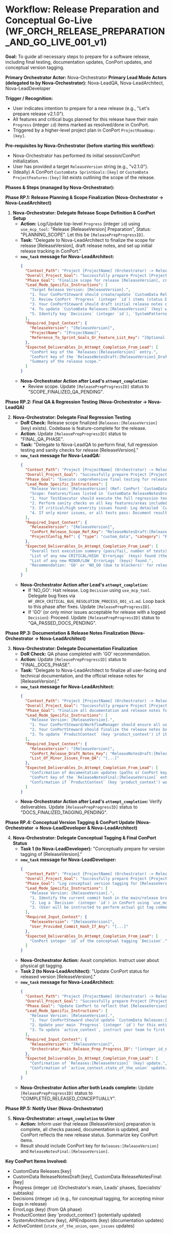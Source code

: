 # Workflow: Release Preparation and Conceptual Go-Live (WF_ORCH_RELEASE_PREPARATION_AND_GO_LIVE_001_v1)

**Goal:** To guide all necessary steps to prepare for a software release, including final testing, documentation updates, ConPort updates, and conceptual version tagging.

**Primary Orchestrator Actor:** Nova-Orchestrator
**Primary Lead Mode Actors (delegated to by Nova-Orchestrator):** Nova-LeadQA, Nova-LeadArchitect, Nova-LeadDeveloper

**Trigger / Recognition:**
- User indicates intention to prepare for a new release (e.g., "Let's prepare release v2.1.0").
- All features and critical bugs planned for this release have their main `Progress` (integer `id`) items marked as resolved/done in ConPort.
- Triggered by a higher-level project plan in ConPort `ProjectRoadmap:[key]`.

**Pre-requisites by Nova-Orchestrator (before starting this workflow):**
- Nova-Orchestrator has performed its initial session/ConPort initialization.
- User has provided a target `ReleaseVersion` string (e.g., "v2.1.0").
- (Ideally) A ConPort `CustomData SprintGoals:[key]` or `CustomData ProjectFeatures:[key]` list exists outlining the scope of the release.

**Phases & Steps (managed by Nova-Orchestrator):**

**Phase RP.1: Release Planning & Scope Finalization (Nova-Orchestrator -> Nova-LeadArchitect)**

1.  **Nova-Orchestrator: Delegate Release Scope Definition & ConPort Setup**
    *   **Action:** Log/Update top-level `Progress` (integer `id`) using `use_mcp_tool`: "Release [ReleaseVersion] Preparation", Status: "PLANNING_SCOPE". Let this be `[ReleasePrepProgressID]`.
    *   **Task:** "Delegate to Nova-LeadArchitect to finalize the scope for release [ReleaseVersion], draft release notes, and set up initial release tracking in ConPort."
    *   **`new_task` message for Nova-LeadArchitect:**
        ```json
        {
          "Context_Path": "Project [ProjectName] (Orchestrator) -> Release [ReleaseVersion] -> Scope Definition (LeadArchitect)",
          "Overall_Project_Goal": "Successfully prepare Project [ProjectName] for release [ReleaseVersion].",
          "Phase_Goal": "Finalize scope for release [ReleaseVersion], create initial release artifacts in ConPort (Releases entry, draft release notes).",
          "Lead_Mode_Specific_Instructions": [
            "Target Release Version: [ReleaseVersion].",
            "1. Your ConPortSteward should create/update `CustomData Releases:[ReleaseVersion]` (key) with initial data: `{\"status\": \"Planning\", \"target_date\": \"[UserProvidedDate or TBD]\", \"scope_summary_ref_key\": \"ReleaseNotesDraft:[ReleaseVersion]_Draft\"}` using `use_mcp_tool` (`tool_name: 'log_custom_data'`).",
            "2. Review ConPort `Progress` (integer `id`) items (status DONE/RESOLVED since last release) and `CustomData ProjectFeatures:[key]` or `SprintGoals:[key]` to compile a list of features/fixes included in [ReleaseVersion]. Use `use_mcp_tool` (`tool_name: 'get_progress'`, `get_custom_data`).",
            "3. Your ConPortSteward should draft initial release notes content based on this scope. Store as `CustomData ReleaseNotesDraft:[ReleaseVersion]_Draft` (key) using `use_mcp_tool` (`tool_name: 'log_custom_data'`). The value should be structured (e.g., {new_features: [], bug_fixes: [], known_issues: []}).",
            "4. To update `CustomData Releases:[ReleaseVersion]` (key) with a summary of the scope, first `get_custom_data`, then modify the value, then `log_custom_data` to overwrite.",
            "5. Identify key `Decisions` (integer `id`), `SystemPatterns` (integer `id`), `APIEndpoints` (key) changes relevant to this release for inclusion in technical release notes."
          ],
          "Required_Input_Context": {
            "ReleaseVersion": "[ReleaseVersion]",
            "ProjectName": "[ProjectName]",
            "Reference_To_Sprint_Goals_Or_Feature_List_Key": "[Optional ConPort Key]"
          },
          "Expected_Deliverables_In_Attempt_Completion_From_Lead": [
            "ConPort key of the `Releases:[ReleaseVersion]` entry.",
            "ConPort key of the `ReleaseNotesDraft:[ReleaseVersion]_Draft` entry.",
            "Summary of the release scope."
          ]
        }
        ```
    *   **Nova-Orchestrator Action after Lead's `attempt_completion`:**
        *   Review scope. Update `[ReleasePrepProgressID]` status to "SCOPE_FINALIZED_QA_PENDING".

**Phase RP.2: Final QA & Regression Testing (Nova-Orchestrator -> Nova-LeadQA)**

2.  **Nova-Orchestrator: Delegate Final Regression Testing**
    *   **DoR Check:** Release scope finalized (`Releases:[ReleaseVersion]` (key) exists). Codebase is feature-complete for the release.
    *   **Action:** Update `[ReleasePrepProgressID]` status to "FINAL_QA_PHASE".
    *   **Task:** "Delegate to Nova-LeadQA to perform final, full regression testing and sanity checks for release [ReleaseVersion]."
    *   **`new_task` message for Nova-LeadQA:**
        ```json
        {
          "Context_Path": "Project [ProjectName] (Orchestrator) -> Release [ReleaseVersion] -> Final QA (LeadQA)",
          "Overall_Project_Goal": "Successfully prepare Project [ProjectName] for release [ReleaseVersion].",
          "Phase_Goal": "Execute comprehensive final testing for release [ReleaseVersion] to ensure quality and stability.",
          "Lead_Mode_Specific_Instructions": [
            "Release Version: [ReleaseVersion] (Ref: ConPort `CustomData Releases:[ReleaseVersion]` (key)).",
            "Scope: Features/fixes listed in `CustomData ReleaseNotesDraft:[ReleaseVersion]_Draft` (key).",
            "1. Your TestExecutor should execute the full regression test suite (command from `ProjectConfig:ActiveConfig.testing_preferences.full_regression_command` or as defined in a QA workflow like `.nova/workflows/nova-leadqa/WF_QA_FULL_REGRESSION_TEST_CYCLE_001_v1.md`).",
            "2. Perform sanity checks on all key features/areas included in this release.",
            "3. If critical/high severity issues found: Log detailed `CustomData ErrorLogs:[key]` (R20 compliant) using `use_mcp_tool` (`tool_name: 'log_custom_data'`). Coordinate with me (Nova-Orchestrator) to update `active_context.open_issues`. Report these immediately in your `attempt_completion` as BLOCKERS.",
            "4. If only minor issues, or all tests pass: Document results."
          ],
          "Required_Input_Context": {
            "ReleaseVersion": "[ReleaseVersion]",
            "ConPort_Release_Scope_Ref_Key": "ReleaseNotesDraft:[ReleaseVersion]_Draft",
            "ProjectConfig_Ref": { "type": "custom_data", "category": "ProjectConfig", "key": "ActiveConfig", "fields_needed": ["testing_preferences.full_regression_command"] }
          },
          "Expected_Deliverables_In_Attempt_Completion_From_Lead": [
            "Overall test execution summary (pass/fail, number of tests).",
            "List of any new CRITICAL/HIGH `ErrorLogs` (keys) found (these are blockers).",
            "List of any new MINOR/LOW `ErrorLogs` (keys) found.",
            "Recommendation: 'GO' or 'NO_GO (due to blockers)' for release."
          ]
        }
        ```
    *   **Nova-Orchestrator Action after Lead's `attempt_completion`:**
        *   If 'NO_GO': Halt release. Log `Decision` using `use_mcp_tool`. Delegate bug fixes via `WF_ORCH_CRITICAL_BUG_RESOLUTION_PROCESS_001_v1.md`. Loop back to this phase after fixes. Update `[ReleasePrepProgressID]`.
        *   If 'GO' (or only minor issues acceptable for release with a logged `Decision`): Proceed. Update `[ReleasePrepProgressID]` status to "QA_PASSED_DOCS_PENDING".

**Phase RP.3: Documentation & Release Notes Finalization (Nova-Orchestrator -> Nova-LeadArchitect)**

3.  **Nova-Orchestrator: Delegate Documentation Finalization**
    *   **DoR Check:** QA phase completed with 'GO' recommendation.
    *   **Action:** Update `[ReleasePrepProgressID]` status to "FINAL_DOCS_PHASE".
    *   **Task:** "Delegate to Nova-LeadArchitect to finalize all user-facing and technical documentation, and the official release notes for [ReleaseVersion]."
    *   **`new_task` message for Nova-LeadArchitect:**
        ```json
        {
          "Context_Path": "Project [ProjectName] (Orchestrator) -> Release [ReleaseVersion] -> Docs Finalization (LeadArchitect)",
          "Overall_Project_Goal": "Successfully prepare Project [ProjectName] for release [ReleaseVersion].",
          "Phase_Goal": "Finalize all documentation and release notes for [ReleaseVersion].",
          "Lead_Mode_Specific_Instructions": [
            "Release Version: [ReleaseVersion].",
            "1. Your ConPortSteward/WorkflowManager should ensure all user-facing documentation (e.g., in `/docs/` as per `ProjectConfig:ActiveConfig`) and technical documentation (`SystemArchitecture` (key), `APIEndpoints` (key) in ConPort) are updated for features/changes in this release. This may involve your SystemDesigner for technical content.",
            "2. Your ConPortSteward should finalize the release notes based on `CustomData ReleaseNotesDraft:[ReleaseVersion]_Draft` (key) and any last-minute changes or minor issues from QA. Store final version in `CustomData ReleaseNotesFinal:[ReleaseVersion]` (key) using `use_mcp_tool` (`tool_name: 'log_custom_data'`).",
            "3. To update `ProductContext` (key 'product_context') if it needs to reflect the state of this release (e.g., new major version), use `get_product_context`, modify the object, then use `log_custom_data` on category `ProductContext` and key `product_context` to overwrite."
          ],
          "Required_Input_Context": {
            "ReleaseVersion": "[ReleaseVersion]",
            "ConPort_Release_Draft_Notes_Key": "ReleaseNotesDraft:[ReleaseVersion]_Draft",
            "List_Of_Minor_Issues_From_QA": "[...]"
          },
          "Expected_Deliverables_In_Attempt_Completion_From_Lead": [
            "Confirmation of documentation updates (paths or ConPort keys).",
            "ConPort key of the `ReleaseNotesFinal:[ReleaseVersion]` entry.",
            "Confirmation if `ProductContext` (key 'product_context') was updated."
          ]
        }
        ```
    *   **Nova-Orchestrator Action after Lead's `attempt_completion`:** Verify deliverables. Update `[ReleasePrepProgressID]` status to "DOCS_FINALIZED_TAGGING_PENDING".

**Phase RP.4: Conceptual Version Tagging & ConPort Update (Nova-Orchestrator -> Nova-LeadDeveloper & Nova-LeadArchitect)**

4.  **Nova-Orchestrator: Delegate Conceptual Tagging & Final ConPort Status**
    *   **Task 1 (to Nova-LeadDeveloper):** "Conceptually prepare for version tagging of [ReleaseVersion]."
    *   **`new_task` message for Nova-LeadDeveloper:**
        ```json
        {
          "Context_Path": "Project [ProjectName] (Orchestrator) -> Release [ReleaseVersion] -> Conceptual Tagging (LeadDeveloper)",
          "Overall_Project_Goal": "Successfully prepare Project [ProjectName] for release [ReleaseVersion].",
          "Phase_Goal": "Log conceptual version tagging for [ReleaseVersion] in ConPort.",
          "Lead_Mode_Specific_Instructions": [
            "Release Version: [ReleaseVersion].",
            "1. Identify the current commit hash in the main/release branch that represents this release state (this might require user input if no direct VCS tool access).",
            "2. Log a `Decision` (integer `id`) in ConPort using `use_mcp_tool` (`tool_name: 'log_decision'`): 'Decision: Commit `[commit_hash]` is designated for release `[ReleaseVersion]`. All tests passed, documentation finalized.' Rationale: 'Formal marker for release state.' Add tag #[ReleaseVersion].",
            "3. (User will be instructed to perform actual git tag command separately based on this decision)."
          ],
          "Required_Input_Context": {
            "ReleaseVersion": "[ReleaseVersion]",
            "User_Provided_Commit_Hash_If_Any": "[...]"
          },
          "Expected_Deliverables_In_Attempt_Completion_From_Lead": [
            "ConPort integer `id` of the conceptual tagging `Decision`."
          ]
        }
        ```
    *   **Nova-Orchestrator Action:** Await completion. Instruct user about physical git tagging.
    *   **Task 2 (to Nova-LeadArchitect):** "Update ConPort status for released version [ReleaseVersion]."
    *   **`new_task` message for Nova-LeadArchitect:**
        ```json
        {
          "Context_Path": "Project [ProjectName] (Orchestrator) -> Release [ReleaseVersion] -> ConPort Status Update (LeadArchitect)",
          "Overall_Project_Goal": "Successfully prepare Project [ProjectName] for release [ReleaseVersion].",
          "Phase_Goal": "Update ConPort to reflect that [ReleaseVersion] is now considered 'Shipped' or 'Released'.",
          "Lead_Mode_Specific_Instructions": [
            "Release Version: [ReleaseVersion].",
            "1. Your ConPortSteward should update `CustomData Releases:[ReleaseVersion]` (key) status to 'Shipped' and add `release_date: [current_date]` by first using `get_custom_data` and then `log_custom_data` to overwrite.",
            "2. Update your main `Progress` (integer `id`) for this entire Release Prep workflow (which I, Nova-Orchestrator, will provide the ID for if you need to link or find it) to DONE.",
            "3. To update `active_context`, instruct your team to first `get_active_context`, modify the `state_of_the_union` field to 'Project [ProjectName] version [ReleaseVersion] released on [Date].', then use `log_custom_data` on the `ActiveContext` category with key `active_context`."
          ],
          "Required_Input_Context": {
            "ReleaseVersion": "[ReleaseVersion]",
            "Orchestrator_Main_Release_Prep_Progress_ID": "[integer_id_of_Orchestrators_Progress_for_this_release_cycle]"
          },
          "Expected_Deliverables_In_Attempt_Completion_From_Lead": [
            "Confirmation of `Releases:[ReleaseVersion]` (key) update.",
            "Confirmation of `active_context.state_of_the_union` update."
          ]
        }
        ```
    *   **Nova-Orchestrator Action after both Leads complete:** Update `[ReleasePrepProgressID]` status to "COMPLETED_RELEASED_CONCEPTUALLY".

**Phase RP.5: Notify User (Nova-Orchestrator)**

5.  **Nova-Orchestrator: `attempt_completion` to User**
    *   **Action:** Inform user that release [ReleaseVersion] preparation is complete, all checks passed, documentation is updated, and ConPort reflects the new release status. Summarize key ConPort items.
    *   Result should include ConPort key for `Releases:[ReleaseVersion]` and `ReleaseNotesFinal:[ReleaseVersion]`.

**Key ConPort Items Involved:**
- CustomData Releases:[key]
- CustomData ReleaseNotesDraft:[key], CustomData ReleaseNotesFinal:[key]
- Progress (integer `id`) (Orchestrator's main, Leads' phases, Specialists' subtasks)
- Decisions (integer `id`) (e.g., for conceptual tagging, for accepting minor bugs in release)
- ErrorLogs (key) (from QA phase)
- ProductContext (key 'product_context') (potentially updated)
- SystemArchitecture (key), APIEndpoints (key) (documentation updates)
- ActiveContext (`state_of_the_union`, `open_issues` updates)